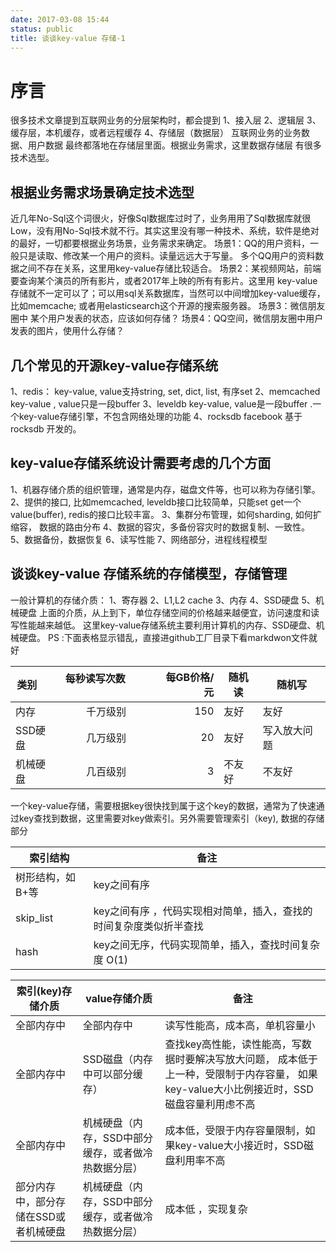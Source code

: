 ```yaml
---
date: 2017-03-08 15:44
status: public
title: 谈谈key-value 存储-1
---
```


# 序言
很多技术文章提到互联网业务的分层架构时，都会提到 
1、接入层
2、逻辑层
3、缓存层，本机缓存，或者远程缓存
4、存储层（数据层）
互联网业务的业务数据、用户数据 最终都落地在存储层里面。根据业务需求，这里数据存储层 有很多技术选型。

## 根据业务需求场景确定技术选型
近几年No-Sql这个词很火，好像Sql数据库过时了，业务用用了Sql数据库就很Low，没有用No-Sql技术就不行。其实这里没有哪一种技术、系统，软件是绝对的最好，一切都要根据业务场景，业务需求来确定。
场景1：QQ的用户资料，一般只是读取、修改某一个用户的资料。读量远远大于写量。 多个QQ用户的资料数据之间不存在关系，这里用key-value存储比较适合。
场景2：某视频网站，前端要查询某个演员的所有影片，或者2017年上映的所有有影片。这里用 key-value存储就不一定可以了；可以用sql关系数据库，当然可以中间增加key-value缓存，比如memcache; 或者用elasticsearch这个开源的搜索服务器。
场景3：微信朋友圈中 某个用户发表的状态，应该如何存储？
场景4：QQ空间，微信朋友圈中用户发表的图片，使用什么存储？

## 几个常见的开源key-value存储系统
1、redis： 
key-value, value支持string, set, dict, list,  有序set
2、memcached
key-value , value只是一段buffer
3、leveldb
key-value, value是一段buffer .一个key-value存储引擎，不包含网络处理的功能
4、rocksdb
facebook 基于rocksdb 开发的。

## key-value存储系统设计需要考虑的几个方面
1、机器存储介质的组织管理，通常是内存，磁盘文件等，也可以称为存储引擎。
2、提供的接口, 比如memcached, leveldb接口比较简单，只能set get一个value(buffer), redis的接口比较丰富。
3、集群分布管理，如何sharding, 如何扩缩容， 数据的路由分布
4、数据的容灾，多备份容灾时的数据复制、一致性。
5、数据备份，数据恢复
6、读写性能
7、网络部分，进程线程模型

## 谈谈key-value 存储系统的存储模型，存储管理
一般计算机的存储介质：
1、寄存器
2、L1,L2 cache
3、内存 
4、SSD硬盘
5、机械硬盘 
上面的介质，从上到下，单位存储空间的价格越来越便宜，访问速度和读写性能越来越低。
这里key-value存储系统主要利用计算机的内存、SSD硬盘、机械硬盘。
PS :下面表格显示错乱，直接进github工厂目录下看markdwon文件就好

| 类别        | 每秒读写次数           | 每GB价格/元  |随机读  |随机写  |
| --------- |:---------------------:| ---------------:| ------- | ------- |
| 内存       | 千万级别                  |  150                 |  友好   | 友好    |
| SSD硬盘| 几万级别                  |  20                   |  友好   | 写入放大问题|
|机械硬盘|  几百级别                  |  3                     |不友好| 不友好  |  


一个key-value存储，需要根据key很快找到属于这个key的数据，通常为了快速通过key查找到数据，这里需要对key做索引。另外需要管理索引（key), 数据的存储部分


| 索引结构              |   备注      |
| ------------------ | ---------------- |
| 树形结构，如B+等 | key之间有序 | 实现代码复杂|
| skip_list         |  key之间有序 ，代码实现相对简单，插入，查找的时间复杂度类似折半查找|   |
| hash              |  key之间无序，代码实现简单，插入，查找时间复杂度 O(1) |


|索引(key)存储介质 |  value存储介质   |      备注           |
| ------------------- | ----------------- | --------------- |
| 全部内存中           |  全部内存中         |   读写性能高，成本高，单机容量小                     |
| 全部内存中           |  SSD磁盘（内存中可以部分缓存）| 查找key高性能，读性能高，写数据时要解决写放大问题， 成本低于上一种，受限制于内存容量， 如果key-value大小比例接近时，SSD磁盘容量利用虑不高|
|全部内存中           |  机械硬盘（内存，SSD中部分缓存，或者做冷热数据分层） | 成本低，受限于内存容量限制，如果key-value大小接近时，SSD磁盘利用率不高|
|部分内存中，部分存储在SSD或者机械硬盘| 机械硬盘（内存，SSD中部分缓存，或者做冷热数据分层） | 成本低 ，实现复杂 |


